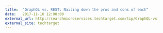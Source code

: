 ```yaml
---
title:  "GraphQL vs. REST: Nailing down the pros and cons of each"
date:   2017-11-10 12:00:00
external_url: http://searchmicroservices.techtarget.com/tip/GraphQL-vs-REST-Nailing-down-the-pros-and-cons-of-each
external_site: techtarget
---
```

